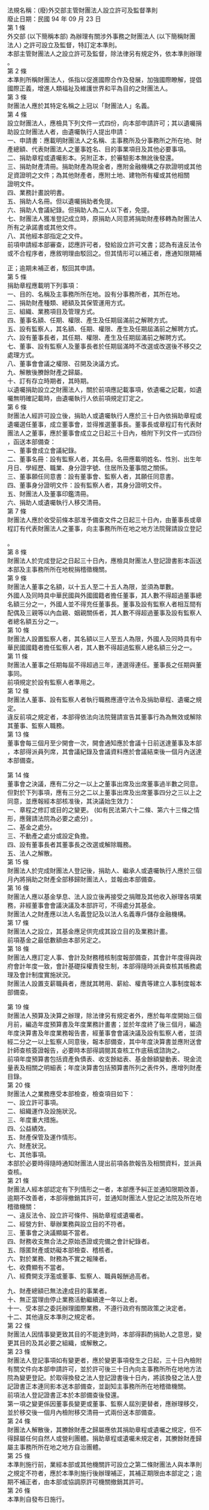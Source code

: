 法規名稱：(廢)外交部主管財團法人設立許可及監督準則  
廢止日期：民國 94 年 09 月 23 日  
第 1 條  
外交部 (以下簡稱本部) 為辦理有關涉外事務之財團法人 (以下簡稱財團  
法人) 之許可設立及監督，特訂定本準則。  
本部主管財團法人之設立許可及監督，除法律另有規定外，依本準則辦理  
。  
第 2 條  
本準則所稱財團法人，係指以促進國際合作及發展，加強國際瞭解，提倡  
國際正義，增進人類福祉及維護世界和平為目的之財團法人。  
第 3 條  
財團法人應於其特定名稱之上冠以「財團法人」名義。  
第 4 條  
設立財團法人，應檢具下列文件一式四份，向本部申請許可；其以遺囑捐  
助設立財團法人者，由遺囑執行人提出申請：  
一、申請書：應載明財團法人之名稱、主事務所及分事務所之所在地、財  
產總額、代表財團法人之董事姓名、目的事業項目及其他必要事項。  
二、捐助章程或遺囑影本。另附正本，於審驗影本無訛後發還。  
三、捐助財產清冊。捐助財產為現金者，應附金融機構之存款證明或其他  
足資證明之文件；為其他財產者，應附土地、建物所有權或其他相關  
證明文件。  
四、業務計畫說明書。  
五、捐助人名冊。但以遺囑捐助者免提。  
六、捐助人會議紀錄。但捐助人為二人以下者，免提。  
七、財團法人獲准登記成立時，原捐助人同意將捐助財產移轉為財團法人  
所有之承諾書或其他文件。  
八、其他經本部指定之文件。  
前項申請經本部審查，認應許可者，發給設立許可文書；認為有違反法令  
或不合程序者，應敘明理由駁回之。但其情形可以補正者，應通知限期補  


正；逾期未補正者，駁回其申請。  
第 5 條  
捐助章程應載明下列事項：  
一、目的、名稱及主事務所所在地。設有分事務所者，其所在地。  
二、捐助財產種類、總額及其保管運用方式。  
三、組織、業務項目及管理方式。  
四、董事名額、任期、權限、產生及任期屆滿前之解聘方式。  
五、設有監察人，其名額、任期、權限、產生及任期屆滿前之解聘方式。  
六、設有董事長者，其任期、權限、產生及任期屆滿前之解聘方式。  
七、董事、設有監察人及董事長者於任期屆滿時不改選或改選後不移交之  
處理方式。  
八、董事會會議之權限、召開及決議方式。  
九、解散後賸餘財產之歸屬。  
十、訂有存立時期者，其時期。  
以遺囑捐助設立之財團法人，關於前項應記載事項，依遺囑之記載，如遺  
囑無明確記載時，由遺囑執行人依前項規定訂定之。  
第 6 條  
財團法人經許可設立後，捐助人或遺囑執行人應於三十日內依捐助章程或  
遺囑選任董事，成立董事會，並得推選董事長。董事長或章程訂有代表財  
團法人之董事，應於董事會成立之日起三十日內，檢附下列文件一式四份  
，函送本部備查：  
一、董事會成立會議紀錄。  
二、董事名冊：設有監察人者，其名冊。名冊應載明姓名、性別、出生年  
月日、學經歷、職業、身分證字號、住居所及董事間之關係。  
三、董事願任同意書：設有董事會、監察人者，其願任同意書。  
四、董事身分證明文件：設有監察人者，其身分證明文件。  
五、財團法人及董事印鑑清冊。  
六、捐助人或遺囑執行人移交清冊。  
第 7 條  
財團法人應於收受前條本部准予備查文件之日起三十日內，由董事長或章  
程訂有代表財團法人之董事，向主事務所所在地之地方法院聲請設立登記  


。  
第 8 條  
財團法人於完成登記之日起三十日內，應檢具財團法人登記證書影本函送  
本部及主事務所所在地稅捐稽徵機關。  
第 9 條  
財團法人董事之名額，以十五人至二十五人為限，並須為單數。  
外國人及同時具中華民國與外國國籍者擔任董事，其人數不得超過董事總  
名額三分之一，外國人並不得充任董事長。董事及設有監察人者相互間有  
配偶及三親等以內血親、姻親關係者，其人數不得超過董事及設有監察人  
者總名額五分之一。  
第 10 條  
財團法人設置監察人者，其名額以三人至五人為限，外國人及同時具有中  
華民國國籍者擔任監察人者，其人數不得超過監察人總名額三分之一。  
第 11 條  
財團法人董事之任期每屆不得超過三年，連選得連任。董事長之任期與董  
事同。  
前項規定於設有監察人者準用之。  
第 12 條  
財團法人董事、設有監察人者執行職務應遵守法令及捐助章程、遺囑之規  
定。  
違反前項之規定者，本部得依法向法院聲請宣告其董事行為為無效或解除  
其董事、監察人職務。  
第 13 條  
董事會每三個月至少開會一次，開會通知應於會議十日前送達董事及本部  
，本部得派員列席，其會議紀錄及會議資料應於會議結束後一個月內送達  
本部備查。  


第 14 條  
董事會之決議，應有二分之一以上之董事出席及出席董事過半數之同意。  
但對於下列事項，應有三分之二以上董事出席及出席董事四分之三以上之  
同意，並應報經本部核准後，其決議始生效力：  
一、章程之修訂或目的之變更。 (如有民法第六十二條、第六十三條之情  
形，應聲請法院為必要之處分) 。  
二、基金之處分。  
三、不動產之處分或設定負擔。  
四、設有董事長者其董事長之改選或解除職務。  
五、法人之解散。  
第 15 條  
財團法人於完成財團法人登記後，捐助人、繼承人或遺囑執行人應於三個  
月內將捐助之財產全部移歸財團法人，並報由本部備查。  
第 16 條  
財團法人應以基金孳息、法人設立後再接受之捐贈及其他收入辦理各項業  
務，非經董事會會議決議及本部許可，不得處分其基金。  
財團法人之財產應以法人名義登記及以法人名義專戶儲存金融機構。  
第 17 條  
財團法人之設立，其基金應足供完成其設立目的及業務計畫。  
前項基金之最低數額由本部另定之。  
第 18 條  
財團法人應訂定人事、會計及財務稽核制度報部備查，其會計年度得與政  
府會計年度一致，會計基礎採權責發生制，本部得隨時派員查核其帳務處  
理及會計制度實施狀況。  
財團法人設置支薪職員者，應就其聘用、薪給、權責等建立人事制度報本  
部備查。  


第 19 條  
財團法人預算及決算之辦理，除法律另有規定者外，應於每年度開始三個  
月前，編造年度預算書及年度業務計畫書；並於年度終了後三個月，編造  
年度決算書及年度業務報告書，經董事會會議決議及設有監察人者，並須  
經二分之一以上監察人同意後，報本部備查，其中年度決算書並應附送會  
計師查核簽證報告，必要時本部得調閱其查核工作底稿或諮詢之。  
前項年度預算書包括資產負債表、收支餘絀表、基金餘額變動表、現金流  
量表及相關之明細表；年度決算書包括預算書所列之表件外，應增列財產  
目錄。  
第 20 條  
財團法人之業務應受本部檢查，檢查項目如下：  
一、設立許可事項。  
二、組織運作及設施狀況。  
三、年度重大措施。  
四、公益績效。  
五、財產保管及運作情形。  
六、財產狀況。  
七、其他事項。  
本部於必要時得隨時通知財團法人提出前項各款報告及相關資料，並派員  
查核。  
第 21 條  
財團法人經本部認定有下列情形之一者，本部應予糾正並通知限期改善，  
逾期不改善者，本部得撤銷其許可，並通知財團法人登記之法院及所在地  
稽徵機關：  
一、違反法令、設立許可條件、捐助章程或遺囑者。  
二、經營方針、舉辦業務與設立目的不符者。  
三、董事會之決議顯屬不當者。  
四、財務收支無合法之原始憑證或完備之會計紀錄者。  
五、隱匿財產或妨礙本部檢查、稽核者。  
六、對於業務、財務為不實之報陳者。  
七、收費顯有不當者。  
八、經費開支浮濫或董事、監察人、職員報酬過高者。  


九、財產總額已無法達成目的事業者。  
十、無正當理由停止業務活動繼續達一年以上者。  
十一、受本部之委託辦理國際業務，不遵行政府有關政策之決定者。  
十二、其他違反本準則之規定者。  
第 22 條  
財團法人因情事變更致其目的不能達到時，本部得斟酌捐助人之意思，變  
更其目的及其必要之組織，或解散之。  
第 23 條  
財團法人登記事項如有變更者，應於變更事項發生之日起，三十日內檢附  
有關文件向本部申請許可，並於許可後三十日內向主事務所所在地地方法  
院為變更登記。於取得換發之法人登記證書後十日內，將該換發之法人登  
記證書正本連同影本送本部備查，並副知主事務所所在地稽徵機關。  
前項法人登記證書正本於本部備查後發還。  
第一項之變更係因董事長變更或董事、監察人屆別更替者，應辦理移交，  
並於移交後一個月內檢附移交清冊一式兩份送本部備查。  
第 24 條  
財團法人解散後，其賸餘財產之歸屬應依其捐助章程或遺囑之規定，但不  
得歸屬任何自然人或營利團體。捐助章程或遺囑未規定者，其賸餘財產歸  
屬主事務所所在地之地方自治團體。  
第 25 條  
本準則施行前，業經本部或其他機關許可設立之第二條財團法人與本準則  
之規定不符者，應於本準則施行後辦理補正，其補正期限由本部定之；逾  
期不補正者，由本部或協調原許可機關撤銷其許可。  
第 26 條  
本準則自發布日施行。  


